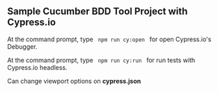 

## Sample Cucumber BDD Tool Project with Cypress.io

At the command prompt, type <code> npm run cy:open </code> for open Cypress.io's Debugger.

At the command prompt, type <code> npm run cy:run </code> for run tests with Cypress.io headless.

Can change viewport options on **cypress.json**